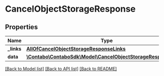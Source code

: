 # CancelObjectStorageResponse

## Properties
Name | Type | Description | Notes
------------ | ------------- | ------------- | -------------
**_links** | [**AllOfCancelObjectStorageResponseLinks**](AllOfCancelObjectStorageResponseLinks.md) |  | 
**data** | [**\Contabo\ContaboSdk\Model\CancelObjectStorageResponseData[]**](CancelObjectStorageResponseData.md) |  | 

[[Back to Model list]](../../README.md#documentation-for-models) [[Back to API list]](../../README.md#documentation-for-api-endpoints) [[Back to README]](../../README.md)

